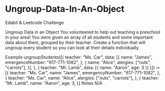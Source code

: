 # Ungroup-Data-In-An-Object
Edabit &amp; Leetcode Challenge

Ungroup Data in an Object
You volunteered to help out teaching a preschool in your area! You were given an array of all students and some important data about them, grouped by their teacher. Create a function that will ungroup every student so you can look at their details individually.

Example
ungroupStudents([{
  teacher: "Ms. Car",
  data: [{
     name: "James",
     emergenceNumber: "617-771-1082",
  }, {
     name: "Alice",
     alergies: ["nuts", "carrots"],
  }],
}, {
  teacher: "Mr. Lamb",
  data: [{
    name: "Aaron",
    age: 3
  }]
}]) ➞ [{
  teacher: "Ms. Car",
  name: "James",
  emergencyNumber: "617-771-1082",
}, {
  teacher: "Ms. Car",
  name: "Alice",
  alergies: ["nuts", "carrots"],
}, {
  teacher: "Mr. Lamb",
  name: "Aaron",
  age: 3,
}]
Notes
N/A
